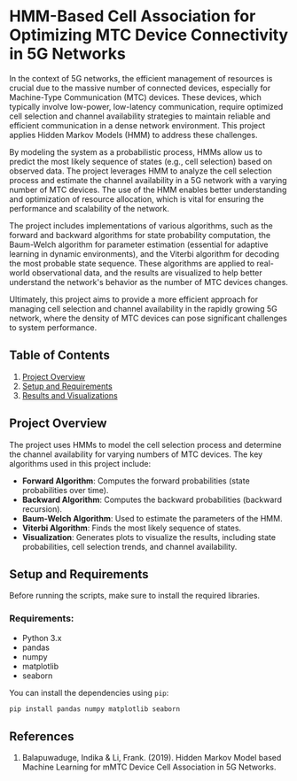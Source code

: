 # HMM-Based Cell Association for Optimizing MTC Device Connectivity in 5G Networks

In the context of 5G networks, the efficient management of resources is crucial due to the massive number of connected devices, especially for Machine-Type Communication (MTC) devices. These devices, which typically involve low-power, low-latency communication, require optimized cell selection and channel availability strategies to maintain reliable and efficient communication in a dense network environment. This project applies Hidden Markov Models (HMM) to address these challenges.

By modeling the system as a probabilistic process, HMMs allow us to predict the most likely sequence of states (e.g., cell selection) based on observed data. The project leverages HMM to analyze the cell selection process and estimate the channel availability in a 5G network with a varying number of MTC devices. The use of the HMM enables better understanding and optimization of resource allocation, which is vital for ensuring the performance and scalability of the network.

The project includes implementations of various algorithms, such as the forward and backward algorithms for state probability computation, the Baum-Welch algorithm for parameter estimation (essential for adaptive learning in dynamic environments), and the Viterbi algorithm for decoding the most probable state sequence. These algorithms are applied to real-world observational data, and the results are visualized to help better understand the network's behavior as the number of MTC devices changes.

Ultimately, this project aims to provide a more efficient approach for managing cell selection and channel availability in the rapidly growing 5G network, where the density of MTC devices can pose significant challenges to system performance.

## Table of Contents
1. [Project Overview](#project-overview)
2. [Setup and Requirements](#setup-and-requirements)
3. [Results and Visualizations](#results-and-visualizations)


## Project Overview

The project uses HMMs to model the cell selection process and determine the channel availability for varying numbers of MTC devices. The key algorithms used in this project include:

- **Forward Algorithm**: Computes the forward probabilities (state probabilities over time).
- **Backward Algorithm**: Computes the backward probabilities (backward recursion).
- **Baum-Welch Algorithm**: Used to estimate the parameters of the HMM.
- **Viterbi Algorithm**: Finds the most likely sequence of states.
- **Visualization**: Generates plots to visualize the results, including state probabilities, cell selection trends, and channel availability.



## Setup and Requirements

Before running the scripts, make sure to install the required libraries.

### Requirements:
- Python 3.x
- pandas
- numpy
- matplotlib
- seaborn

You can install the dependencies using `pip`:

```bash
pip install pandas numpy matplotlib seaborn
```

## References
1. Balapuwaduge, Indika & Li, Frank. (2019). Hidden Markov Model based Machine Learning for mMTC Device Cell Association in 5G Networks. 